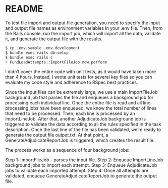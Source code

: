 # README

To test file import and output file generation, you need to specify the input and output file names as environment variables in your .env file.
Then, from the Rails console, run the import job, which will import all the data, validate it, and generate the output file with the results.

```bash
$ cp .env.sample .env.development
$ bundle exec rails db:setup
$ bundle exec rails c
> FundLoadAttempts::ImportFileJob.new.perform
```

I didn’t cover the entire code with unit tests, as it would have taken more than 4 hours.
Instead, I wrote unit tests for several key files so you can evaluate my code style and adherence to RSpec best practices.


Since the input files can be extremely large, we use a main ImportFileJob background job that parses the file and enqueues a background job for processing each individual line.
Once the entire file is read and all line-processing jobs have been enqueued, we know the total number of lines that need to be processed.
Then, each line is processed by an ImportLineJob.
After that, another AdjudicateJob background job is triggered to validate the data according to all the rules specified in the task description.
Once the last line of the file has been validated, we’re ready to generate the output file output.txt.
At that point, a GenerateAdjudicateReportJob is triggered, which creates the result file.

The process works as a sequence of four background jobs:

Step 1: ImportFileJob - parses the input file.
Step 2: Enqueue ImportLineJob background jobs to import each attempt.
Step 3: Enqueue AdjudicateJob jobs to validate each imported attempt.
Step 4: Once all attempts are validated, enqueue GenerateAdjudicateReportJob to generate the output file.
